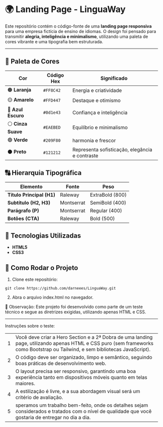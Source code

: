 # 🌍 Landing Page - LinguaWay

Este repositório contém o código-fonte de uma **landing page responsiva** para uma empresa fictícia de ensino de idiomas. O design foi pensado para transmitir **alegria, inteligência e minimalismo**, utilizando uma paleta de cores vibrante e uma tipografia bem estruturada.

---

## 🎨 Paleta de Cores

| Cor         | Código Hex   | Significado |
|------------|------------|------------|
| 🟠 **Laranja** | `#FF8C42` | Energia e criatividade |
| 🟡 **Amarelo** | `#FFD447` | Destaque e otimismo |
| 🔵 **Azul Escuro** | `#0d1e43` | Confiança e inteligência |
| ⚪ **Cinza Suave** | `#EAEBED` | Equilíbrio e minimalismo |
| 🟢 **Verde** | `#209F80` | harmonia e frescor |
| ⚫ **Preto** | `#121212` | Representa sofisticação, elegância e contraste |

## 🔠 Hierarquia Tipográfica

| Elemento         | Fonte       | Peso  |
|-----------------|------------|------|
| **Título Principal (H1)** | Raleway | ExtraBold (800) |
| **Subtítulo (H2, H3)** | Montserrat | SemiBold (400) |
| **Parágrafo (P)** | Montserrat | Regular (400) |
| **Botões (CTA)** | Raleway | Bold (500) |

## 📌 Tecnologias Utilizadas

- **HTML5**
- **CSS3**

## 🚀 Como Rodar o Projeto

1. Clone este repositório:
```
git clone https://github.com/darneees/LinguaWay.git
```
2. Abra o arquivo index.html no navegador.

📢 Observação: Este projeto foi desenvolvido como parte de um teste técnico e segue as diretrizes exigidas, utilizando apenas HTML e CSS.

---

Instruções sobre o teste:

|            |            |
|------------|------------|
| 1 | Você deve criar a Hero Section e a 2ª Dobra de uma landing page, utilizando apenas HTML e CSS puro (sem frameworks como Bootstrap ou Tailwind, e sem bibliotecas JavaScript). |
| 2 | O código deve ser organizado, limpo e semântico, seguindo boas práticas de desenvolvimento web. |
| 3 | O layout precisa ser responsivo, garantindo uma boa experiência tanto em dispositivos móveis quanto em telas maiores. |
| 4 | A estilização é livre, e a sua abordagem visual será um critério de avaliação. |
| 5 | speramos um trabalho bem-feito, onde os detalhes sejam considerados e tratados com o nível de qualidade que você gostaria de entregar no dia a dia. |
